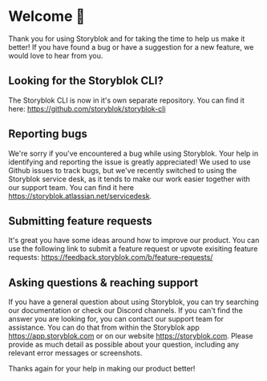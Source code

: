 # Welcome 👋


Thank you for using Storyblok and for taking the time to help us make it better! If you have found a bug or have a suggestion for a new feature, we would love to hear from you. 

## Looking for the Storyblok CLI?

The Storyblok CLI is now in it's own separate repository. You can find it here: <https://github.com/storyblok/storyblok-cli>

## Reporting bugs
We're sorry if you've encountered a bug while using Storyblok. Your help in identifying and reporting the issue is greatly appreciated! We used to use Github issues to track bugs, but we've recently switched to using the Storyblok service desk, as it tends to make our work easier together with our support team. You can find it here <https://storyblok.atlassian.net/servicedesk>.


## Submitting feature requests
It's great you have some ideas around how to improve our product. You can use the following link to submit a feature request or upvote exisiting feature requests: <https://feedback.storyblok.com/b/feature-requests/>

## Asking questions & reaching support
If you have a general question about using Storyblok, you can try searching our documentation or check our Discord channels. If you can't find the answer you are looking for, you can contact our support team for assistance. You can do that from within the Storyblok app <https://app.storyblok.com> or on our website <https://storyblok.com>. Please provide as much detail as possible about your question, including any relevant error messages or screenshots.


Thanks again for your help in making our product better!